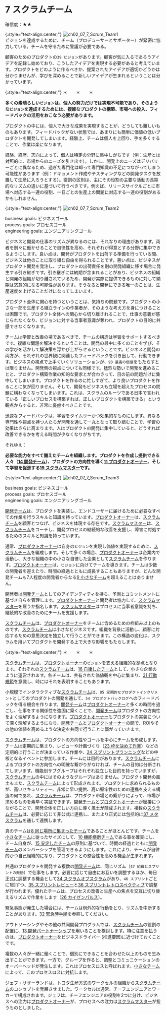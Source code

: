 # 7 スクラムチーム

確信度：★★

{:style="text-align:center;"}
![ch02_07_7_Scrum_Team1](Images/ch02_07_7_Scrum_Team1.png)<br>
ビジョンを達成するために、チーム（プロデューサーとサポーター）が緊密に協力している。チームを守るために警護が必要である。

顧客のためのプロダクトの​`39 ビジョン`​があります。顧客が気に入るであろうアイデアを記録し始めており、こうしたアイデアを実現する必要があると考えています。プロダクトをどのように作るべきか、提案されたアイデアが適切かどうかは分かりませんが、学びを深めることで新しいアイデアが生まれるということは分かっています。

{:style="text-align:center;"}
＊　　＊　　＊

**多くの素晴らしい`ビジョン`は、個人の努力だけでは実現不可能であり、そのような`ビジョン`を達成するためには、複雑なプロダクトの構築、市場への投入、フィードバックの活用をおこなう必要があります。**

プロダクトの中には、個人で大きな成果を実現することが、どうしても難しいものもあります。フィードバックがない状態では、あまりにも簡単に価値の低いプロダクトを開発してしまいます。経験上、チームは個人を上回り、手を多くすることで、作業は楽になります。

経験、経歴、志向によって、個人は特定の分野に集中しがちです（例：生産とは対照的に、市場からのニーズを引き出す）。しかし、開発上のニーズはデリバリーごとに異なるため、過ぎた専門化は却って専門知識の不足につながってしまう可能性があります（例：ドキュメント作成やテスティングなどの開発タスクを放置して生産に入ろうとする）。役割の区別は、主にその役割の主要な活動の長期的なリズムの違いに基づいて行うべきです。例えば、リリースサイクルごとに市場へ対応する一連の役割、一日ごとの生産上の問題に対応する一連の役割があるかもしれません。

{:style="text-align:center;"}
![ch02_07_7_Scrum_Team2](Images/ch02_07_7_Scrum_Team2.png)

business goals: ビジネスゴール<br>process goals: プロセスゴール<br>engineering goals: エンジニアリングゴール

ビジネスと開発の仕事のリズムが異なるのには、それなりの理由があります。両者を別々に働かせることで自律性を高め、それぞれが得意とする分野に集中できるようにします。良い点は、開発がプロダクトを出荷する準備を行っている間、ビジネスは他のことに取り組む自由を得られることです。悪い点は、ビジネスがプロダクト開発を発注し、プロダクトの出荷責任を別の開発組織に移す場合に発生する引き継ぎです。引き継ぎには納期が含まれることがあり、ビジネスの組織と開発の組織が切り離されているため、開発が実際に提供できるものに対して納期は恣意的になる可能性があります。そうなると開発にできる唯一のことは、生産速度を上げることだけになってしまいます。

プロダクト全体に関心を持つということは、気持ちの問題です。プロダクトの小さな一部を生産する組立ラインの作業者が、そのような考え方を身につけることは困難です。プロダクト全体への関心から切り離されることで、仕事の意義が感じられなくなり、ビジョンに対する当事者意識が奪われ、プロダクトの目的に共感できなくなります。

チームは学習と改善の場であるべきで、チームの構造は学習をサポートするべきです。複雑な問題を解決するということは、開発の最中に多くのことを学び、その学びを活かして解決策を浮かび上がらせるということです。ビジネスと開発の両方が、それぞれの世界観に関連したフィードバックを引き出して、行動できます。ビジネスの視点で上手くいくソリューションが、`93 最高の価値`をもたらすとは限りません。開発側の視点についても同様です。猛烈な勢いで開発を進めることと、プロダクト構築作業の知的な要求とが合わさって、目の前の問題だけに集中してしまいます。プロダクトを作るのに忙しすぎて、より良いプロダクトを作ることに気が回りません。そして、開発もビジネスも立場を超えたプロセスの問題に構わなくなってしまいます。これは、スクラムのルーツである日本で言われている「正しいプロセスを構築すれば、正しいプロダクトを構築できる」という観点からすると、非常に憂慮すべきことです。

迅速なフィードバックは、学習をタイムリーかつ効果的なものにします。異なる専門性や視点を持つ人たちが開発を通して一丸となって取り組むことで、学習の効果はさらに高まります。人はプロダクトの開発に集中していると、どうすれば改善できるかを考える時間が少なくなりがちです。

それゆえ：

**必要な能力をすべて備えたチームを組織します。プロダクトを作成し提供できる人々（[14 開発チーム](ch02_14_14_Development_Team.md)）、プロダクトの方向性を導く[11 プロダクトオーナー](ch02_11_11_Product_Owner.md)​ 、そして学習を促進する[19 スクラムマスター](ch02_20_19_ScrumMaster.md)です。**

{:style="text-align:center;"}
![ch02_07_7_Scrum_Team3](Images/ch02_07_7_Scrum_Team3.png)

business goals: ビジネスゴール<br>process goals: プロセスゴール<br>engineering goals: エンジニアリングゴール	

[開発チーム](ch02_14_14_Development_Team.md)は、プロダクトを実装し、エンドユーザーに届けるために必要なすべての作業を行うスキルと知識を持っています。[プロダクトオーナー](ch02_11_11_Product_Owner.md)は、[スクラムチーム](ch02_07_7_Scrum_Team.md)を顧客とつなげ、ビジネスを体現する存在です。[スクラムマスター](ch02_20_19_ScrumMaster.md)は、[スクラムチーム](ch02_07_7_Scrum_Team.md)をコーチし、開発プロセスの継続的な改善を支援し、障害に対処するためのスキルと知識を持っています。

通常、[プロダクトオーナー](ch02_11_11_Product_Owner.md)は自身の`ビジョン`を実現し価値を実現するために、[スクラムチーム](ch02_07_7_Scrum_Team.md)を編成します。そして多くの場合、[プロダクトオーナー](ch02_11_11_Product_Owner.md)は企業内で活動し、大きな組織の中の小さな自律した企業として[スクラムチーム](ch02_07_7_Scrum_Team.md)を作ります。[プロダクトオーナー](ch02_11_11_Product_Owner.md)は、`ビジョン`に向けてチームを導きます。チームは少数の開発者を迎えたり、時間の経過とともに成長することもありますが、どんな開発チームも7人程度の開発者からなる ​[9 小さなチーム](ch02_09_9_Small_Teams.md)を超えることはありません。

開発者は[開発チーム](ch02_14_14_Development_Team.md)としてのアイデンティティを持ち、予測とコミットメントに基づき自らを管理します。[プロダクトオーナー](ch02_11_11_Product_Owner.md)と開発者は協力して、[スクラムマスター](ch02_20_19_ScrumMaster.md)を雇うか指名します。[スクラムマスター](ch02_20_19_ScrumMaster.md)はプロセスに当事者意識を持ち、継続的な改善のためにチームを支援します。

[スクラムチーム](ch02_07_7_Scrum_Team.md)は、[プロダクトオーナー](ch02_11_11_Product_Owner.md)をチームに含めるための枠組み以上のものです。[スクラムチーム](ch02_07_7_Scrum_Team.md)は小さなビジネスです。組織を背景に活動し、顧客に対応するための意思決定を独立して行うことができます。この構造の変化は、スクラムを用いてプロダクトを開発する上で大きな影響をもたらします。

{:style="text-align:center;"}
＊　　＊　　＊

[スクラムチーム](ch02_07_7_Scrum_Team.md)は、[プロダクトオーナー](ch02_11_11_Product_Owner.md)の`ビジョン`を支える組織的な拠点となります。それぞれの[スクラムチーム](ch02_07_7_Scrum_Team.md)は、[16 自律したチーム](ch02_16_16_Autonomous_Team.md)として、小さな企業のように運営されます。各チームは、共有された価値観を中心に集まり、[31 行動規範](ch02_32_31_Norms_of_Conduct.md)を意識し、時にはそれを表明することもあります。

小規模でインタラクティブな[スクラムチーム](ch02_07_7_Scrum_Team.md)は、​`85 定期的なプロダクトインクリメント`​としてのプロダクトの開発を通して、`54 プロダクトバックログ`​へのフィードバックを得る機会を作ります。[開発チーム](ch02_14_14_Development_Team.md)は[プロダクトオーナー](ch02_11_11_Product_Owner.md)と多くの時間を過ごし、仕事をする関係性を強固に築くことで、[開発チーム](ch02_14_14_Development_Team.md)はプロダクトの方向性をよく理解するようになります。[プロダクトオーナー](ch02_11_11_Product_Owner.md)もプロダクトの実装について深く理解するようになり、[開発チーム](ch02_14_14_Development_Team.md)と[プロダクトオーナー](ch02_11_11_Product_Owner.md)の間で、ROIやその他の価値を高めるような決定を共同で行うことに繋がっていきます。

[スクラムチーム](ch02_07_7_Scrum_Team.md)は、プロダクトの方向性やゴールを中心にチームを形成します。チームは定期的に集まり、レビューや計画づくり（[23 枠を決めて作業](ch02_24_23_Fixed_Work.md)​）などの定期的に行うことが決まっている作業や、[24 スプリントプランニング](ch02_25_24_Sprint_Planning.md)​などの中核となるイベントに参加します。チームには目的があります。[スクラムチーム](ch02_07_7_Scrum_Team.md)によるプロダクトの方向性への明確な繋がりがなければ、チームの目的は分断されてしまいます。機能別サブグループはそれぞれ独立した目的を持っていますが、[スクラムチーム](ch02_07_7_Scrum_Team.md)の中にはそのようなグループはありません。プロダクト開発の風土もまた、[スクラムチーム](ch02_07_7_Scrum_Team.md)によって形成されます。プロダクトに求められるものが、高いセキュリティー、非常に早い提供、高い堅牢性のための連携を支える構造の何であれ、[スクラムチーム](ch02_07_7_Scrum_Team.md)は、プロダクト市場との繋がりによって、市場が求めるものを素早く実証できます。[開発チーム](ch02_14_14_Development_Team.md)と[プロダクトオーナー](ch02_11_11_Product_Owner.md)が密接につながることで、開発全体を正しい方向に導く風土が醸成されます。複数の[スクラムチーム](ch02_07_7_Scrum_Team.md)は、必要に応じて非公式に連携し、またより正式には包括的に[37 メタスクラム](ch02_38_37_MetaScrum.md)を通して連携します。

真のチームは[8 同じ場所に集まったチーム](ch02_08_8_Collocated_Team.md)​であることがほとんどです。チームを[小さなチーム](ch02_09_9_Small_Teams.md)に従ったサイズにして、[10 機能横断チーム](ch02_10_10_Cross_Functional_Team.md)である事を確実にし、チーム自身が、​[15 安定したチーム](ch02_15_15_Stable_Teams.md)​の原則に基づいて、時間の経過とともに[開発チーム](ch02_14_14_Development_Team.md)のメンバーシップを管理できるようにします。これにより、チームが自律的かつ自己組織的になり、プロダクトとの整合性を高める機会が生まれます。

共通のプロダクトを開発する複数の[開発チーム](ch02_14_14_Development_Team.md)は、同じリズム（`47 組織とスプリントの鼓動`）で仕事をします。必要に応じて自由にお互いを調整するほか、毎日正式に調整する機会として[34 スクラムオブスクラム](ch02_35_34_Scrum_of_Scrums.md)​があり、`46 スプリント`​​ごとに1回ずつ、​[35 スプリントレビュー](ch02_36_35_Sprint_Review.md)​と​[36 スプリントレトロスペクティブ](ch02_37_36_Sprint_Retrospective.md)で調整が行われます。優れたチームは、プロセスの改善と生産への焦点を交互に切り替えるリズムで作業をします（[26 カイゼンパルス](ch02_27_26_Kaizen_Pulse.md)​）。

緊急事態が発生した場合には、チームは例外的な行動をとり、リズムを中断することがあります。[32 緊急時手順](ch02_33_32_Emergency_Procedure.md)​を参照してください。

アウトソーシングやその他の共同開発プログラムでは、[スクラムチーム](ch02_07_7_Scrum_Team.md)の役割の配置に、[13 開発パートナーシップ](ch02_13_13_Development_Partnership.md)​を用いることを検討します。特に注意を払うのは、[プロダクトオーナー](ch02_11_11_Product_Owner.md)をビジネスドライバー (推進要因)に近づけておくことです。

複数の人々が一緒に働くことで、個別にできることを合わせた以上のものを生み出すことができます。一方で、グループを作ると、調整とコミュニケーションのオーバーヘッドが発生します。これはプロセスロスと呼ばれます。[小さなチーム](ch02_09_9_Small_Teams.md)によって、このプロセスロスに対抗します。

ジェフ・サザーランドは、トヨタ生産方式のワークセルの組織から[スクラムチーム](ch02_07_7_Scrum_Team.md)のコンセプトを発展させました。ワークセルは通常、チーフエンジニアとワーカーで構成されます。ジェフは、チーフエンジニアの役割を2つに分け、ビジネスへの注力は[プロダクトオーナー](ch02_11_11_Product_Owner.md)が、プロセスへの注力は[スクラムマスター](ch02_20_19_ScrumMaster.md)が担うものとしました。

